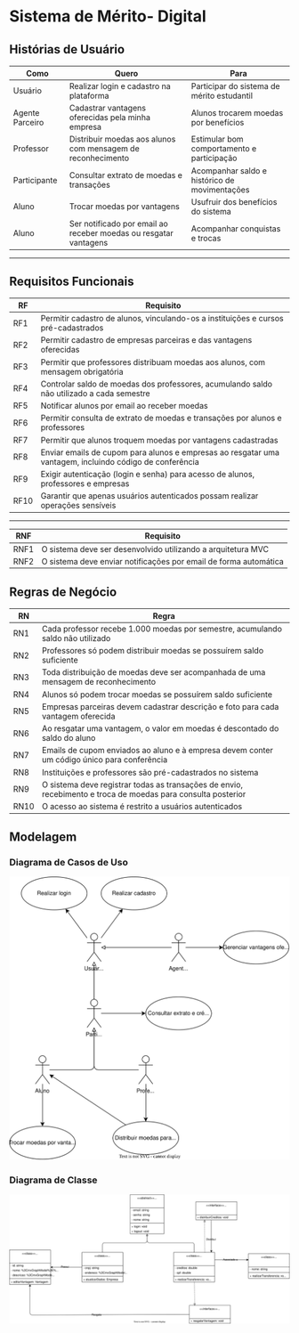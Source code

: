# Sistema de Mérito- Digital

## Histórias de Usuário

|Como| Quero| Para |
|-----|----------------|-----------------------------|
| Usuário          | Realizar login e cadastro na plataforma      | Participar do sistema de mérito estudantil            |
| Agente Parceiro| Cadastrar vantagens oferecidas pela minha empresa                         | Alunos trocarem moedas por benefícios                 |
| Professor      | Distribuir moedas aos alunos com mensagem de reconhecimento              | Estimular bom comportamento e participação            |
| Participante | Consultar extrato de moedas e transações                                | Acompanhar saldo e histórico de movimentações         |
| Aluno          | Trocar moedas por vantagens                                             | Usufruir dos benefícios do sistema                    |
| Aluno          | Ser notificado por email ao receber moedas ou resgatar vantagens        | Acompanhar conquistas e trocas                        |

---

## Requisitos Funcionais

| RF  | Requisito                                                                                               |
|------|---------------------------------------------------------------------------------------------------------|
| RF1  | Permitir cadastro de alunos, vinculando-os a instituições e cursos pré-cadastrados                      |
| RF2  | Permitir cadastro de empresas parceiras e das vantagens oferecidas                                      |
| RF3  | Permitir que professores distribuam moedas aos alunos, com mensagem obrigatória                         |
| RF4  | Controlar saldo de moedas dos professores, acumulando saldo não utilizado a cada semestre               |
| RF5  | Notificar alunos por email ao receber moedas                                                            |
| RF6  | Permitir consulta de extrato de moedas e transações por alunos e professores                            |
| RF7  | Permitir que alunos troquem moedas por vantagens cadastradas                                            |
| RF8  | Enviar emails de cupom para alunos e empresas ao resgatar uma vantagem, incluindo código de conferência |
| RF9  | Exigir autenticação (login e senha) para acesso de alunos, professores e empresas                       |
| RF10 | Garantir que apenas usuários autenticados possam realizar operações sensíveis                           |

---

| RNF  | Requisito                                                                                               |
|------|---------------------------------------------------------------------------------------------------------|
| RNF1  | O sistema deve ser desenvolvido utilizando a arquitetura MVC |
| RNF2  | O sistema deve enviar notificações por email de forma automática |

## Regras de Negócio

| RN   | Regra                                                                                                        |
|------|--------------------------------------------------------------------------------------------------------------|
| RN1  | Cada professor recebe 1.000 moedas por semestre, acumulando saldo não utilizado                              |
| RN2  | Professores só podem distribuir moedas se possuírem saldo suficiente                                         |
| RN3  | Toda distribuição de moedas deve ser acompanhada de uma mensagem de reconhecimento                           |
| RN4  | Alunos só podem trocar moedas se possuírem saldo suficiente                                                  |
| RN5  | Empresas parceiras devem cadastrar descrição e foto para cada vantagem oferecida                             |
| RN6  | Ao resgatar uma vantagem, o valor em moedas é descontado do saldo do aluno                                   |
| RN7  | Emails de cupom enviados ao aluno e à empresa devem conter um código único para conferência                  |
| RN8  | Instituições e professores são pré-cadastrados no sistema                                                    |
| RN9  | O sistema deve registrar todas as transações de envio, recebimento e troca de moedas para consulta posterior |
| RN10 | O acesso ao sistema é restrito a usuários autenticados                                                       |


## Modelagem

### Diagrama de Casos de Uso

![UseCaseDiagram](/projeto/DiagramaDeCasosDeUso.drawio.svg)

### Diagrama de Classe

![ClassDiagram](/projeto/DiagramaDeClasse.drawio.svg)